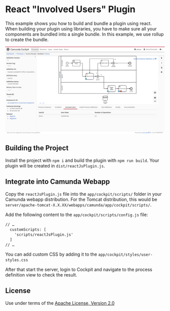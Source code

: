 React "Involved Users" Plugin
=======================================

This example shows you how to build and bundle a plugin using react. When building your plugin using libraries, you have to make sure all your components are bundled into a single bundle. In this example, we use rollup to create the bundle.


![Screenshot](screenshot.png)


Building the Project
--------------------

Install the project with `npm i` and build the plugin with `npm run build`. Your plugin will be created in `dist/reactJsPlugin.js`.

Integrate into Camunda Webapp
-----------------------------

Copy the `reactJsPlugin.js` file into the `app/cockpit/scripts/` folder in your Camunda webapp distribution.
For the Tomcat distribution, this would be `server/apache-tomcat-X.X.XX/webapps/camunda/app/cockpit/scripts/`.

Add the following content to the `app/cockpit/scripts/config.js` file:

```
// …
  customScripts: [
    'scripts/reactJsPlugin.js'
  ]
// …
```

You can add custom CSS by adding it to the `app/cockpit/styles/user-styles.css`

After that start the server, login to Cockpit and navigate to the process definition view to check the result.

License
-------

Use under terms of the [Apache License, Version 2.0](http://www.apache.org/licenses/LICENSE-2.0)
